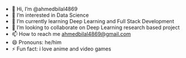 - 👋 Hi, I’m @ahmedbilal4869
- 👀 I’m interested in Data Science 
- 🌱 I’m currently learning Deep Learning and Full Stack Development
- 💞️ I’m looking to collaborate on Deep Learning research based project
- 📫 How to reach me ahmedbilal4869@gmail.com
- 😄 Pronouns: he/him
- ⚡ Fun fact: i love anime and video games

<!---
ahmedbilal4869/ahmedbilal4869 is a ✨ special ✨ repository because its `README.md` (this file) appears on your GitHub profile.
You can click the Preview link to take a look at your changes.
--->
